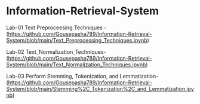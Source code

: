 # Information-Retrieval-System

Lab-01
Text Preproceesing Techniques - (https://github.com/Gousepasha789/Information-Retrieval-System/blob/main/Text_Preprocessing_Techniques.ipynb)

Lab-02
Text_Normalization_Techniques- (https://github.com/Gousepasha789/Information-Retrieval-System/blob/main/Text_Normalization_Techniques.ipynb)

Lab-03
Perform Stemming, Tokenization, and Lemmatization- (https://github.com/Gousepasha789/Information-Retrieval-System/blob/main/Stemming%2C_Tokenization%2C_and_Lemmatization.ipynb)
